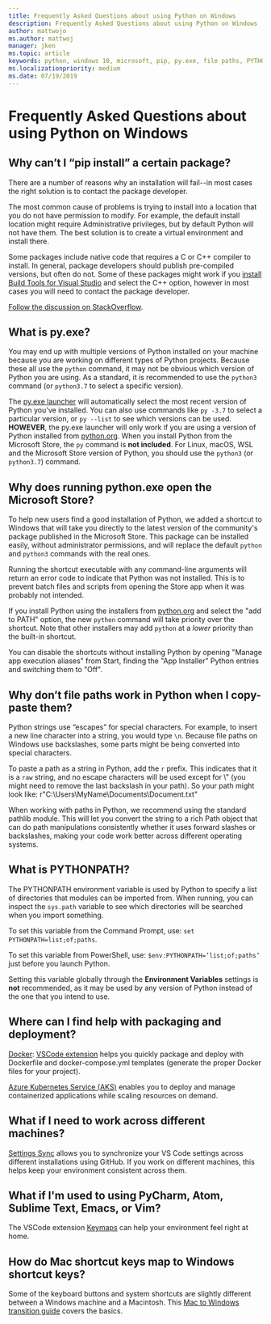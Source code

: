 ```yaml
---
title: Frequently Asked Questions about using Python on Windows
description: Frequently Asked Questions about using Python on Windows
author: mattwojo 
ms.author: mattwoj 
manager: jken
ms.topic: article
keywords: python, windows 10, microsoft, pip, py.exe, file paths, PYTHONPATH, python deployment, python packaging
ms.localizationpriority: medium
ms.date: 07/19/2019
---
```


# Frequently Asked Questions about using Python on Windows

## Why can’t I “pip install” a certain package?

There are a number of reasons why an installation will fail--in most cases the right solution is to contact the package developer.

The most common cause of problems is trying to install into a location that you do not have permission to modify. For example, the default install location might require Administrative privileges, but by default Python will not have them. The best solution is to create a virtual environment and install there.

Some packages include native code that requires a C or C++ compiler to install. In general, package developers should publish pre-compiled versions, but often do not. Some of these packages might work if you [install Build Tools for Visual Studio](https://visualstudio.microsoft.com/downloads/#build-tools-for-visual-studio-2019) and select the C++ option, however in most cases you will need to contact the package developer.

[Follow the discussion on StackOverflow](https://stackoverflow.com/questions/4750806/how-do-i-install-pip-on-windows/12476379).

## What is py.exe?

You may end up with multiple versions of Python installed on your machine because you are working on different types of Python projects. Because these all use the `python` command, it may not be obvious which version of Python you are using. As a standard, it is recommended to use the `python3` command (or `python3.7` to select a specific version).

The [py.exe launcher](https://docs.python.org/3/using/windows.html#launcher) will automatically select the most recent version of Python you've installed. You can also use commands like `py -3.7` to select a particular version, or `py --list` to see which versions can be used. **HOWEVER**, the py.exe launcher will only work if you are using a version of Python installed from [python.org](https://www.python.org/downloads/windows/). When you install Python from the Microsoft Store, the `py` command is **not included**. For Linux, macOS, WSL and the Microsoft Store version of Python, you should use the `python3` (or `python3.7`) command.

## Why does running python.exe open the Microsoft Store?

To help new users find a good installation of Python, we added a shortcut to Windows that will take you directly to the latest version of the community's package published in the Microsoft Store. This package can be installed easily, without administrator permissions, and will replace the default `python` and `python3` commands with the real ones.

Running the shortcut executable with any command-line arguments will return an error code to indicate that Python was not installed. This is to prevent batch files and scripts from opening the Store app when it was probably not intended.

If you install Python using the installers from [python.org](https://www.python.org/downloads/windows/) and select the "add to PATH" option, the new `python` command will take priority over the shortcut. Note that other installers may add `python` at a _lower_ priority than the built-in shortcut.

You can disable the shortcuts without installing Python by opening "Manage app execution aliases" from Start, finding the "App Installer" Python entries and switching them to "Off".

## Why don’t file paths work in Python when I copy-paste them?

Python strings use “escapes” for special characters. For example, to insert a new line character into a string, you would type `\n`. Because file paths on Windows use backslashes, some parts might be being converted into special characters.

To paste a path as a string in Python, add the `r` prefix. This indicates that it is a `raw` string, and no escape characters will be used except for \” (you might need to remove the last backslash in your path). So your path might look like:
r"C:\Users\MyName\Documents\Document.txt"

When working with paths in Python, we recommend using the standard pathlib module. This will let you convert the string to a rich Path object that can do path manipulations consistently whether it uses forward slashes or backslashes, making your code work better across different operating systems.

## What is PYTHONPATH?

The PYTHONPATH environment variable is used by Python to specify a list of directories that modules can be imported from. When running, you can inspect the `sys.path` variable to see which directories will be searched when you import something.

To set this variable from the Command Prompt, use: `set PYTHONPATH=list;of;paths`.

To set this variable from PowerShell, use: `$env:PYTHONPATH=’list;of;paths’` just before you launch Python.

Setting this variable globally through the **Environment Variables** settings is **not** recommended, as it may be used by any version of Python instead of the one that you intend to use.

## Where can I find help with packaging and deployment?

[Docker](https://code.visualstudio.com/docs/azure/docker): [VSCode extension](https://code.visualstudio.com/docs/azure/docker) helps you quickly package and deploy with Dockerfile and docker-compose.yml templates (generate the proper Docker files for your project).

[Azure Kubernetes Service (AKS)](https://docs.microsoft.com/azure/aks/) enables you to deploy and manage containerized applications while scaling resources on demand.

## What if I need to work across different machines?

[Settings Sync](https://marketplace.visualstudio.com/items?itemName=Shan.code-settings-sync) allows you to synchronize your VS Code settings across different installations using GitHub. If you work on different machines, this helps keep your environment consistent across them.

## What if I'm used to using PyCharm, Atom, Sublime Text, Emacs, or Vim?

The VSCode extension [Keymaps](https://marketplace.visualstudio.com/search?target=VSCode&category=Keymaps&sortBy=Downloads) can help your environment feel right at home.

## How do Mac shortcut keys map to Windows shortcut keys?

Some of the keyboard buttons and system shortcuts are slightly different between a Windows machine and a Macintosh. This [Mac to Windows transition guide](../dev-environment/mac-to-windows.md) covers the basics.
